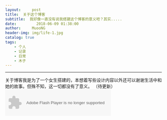 ```yaml
---
layout:     post
title:  关于这个博客
subtitle:  我好像一直没有说我搭建这个博客的意义吧？其实.....
date:         2018-06-09 01:38:00
author:     MuooNG
header-img: img/life-1.jpg
catalog: true
tags:
    - 个人
    - 记录
    - 日常
    - 木子
---
```


----------
关于博客我是为了一个女生搭建的，本想着写些设计内容以外还可以谢谢生活中和她的故事。但殊不知，这一切都没有了意义。
（待更新）
<object width="340" height="86" data="http://music.163.com/style/swf/widget.swf?sid=454763447&type=2&auto=0&width=320&height=66"
type="application/x-shockwave-flash"></object>
